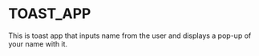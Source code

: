 # TOAST_APP
This is toast app that inputs name from the user and displays a pop-up of your name with it.
